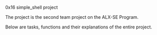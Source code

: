 0x16 simple_shell project

The project is the second team project on the ALX-SE Program. 

Below are tasks, functions and their explanations of the entire project.
